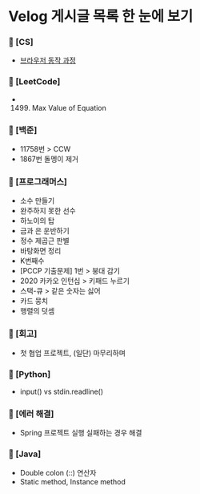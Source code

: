 # Velog 게시글 목록 한 눈에 보기
### 📁 [CS]
- [브라우저 동작 과정](./\[CS\]/\[CS\]_브라우저_동작_과정.md)
### 📁 [LeetCode]
- 1499. Max Value of Equation  
### 📁 [백준]
- 11758번 > CCW  
- 1867번 돌멩이 제거  
### 📁 [프로그래머스]
- 소수 만들기  
- 완주하지 못한 선수  
- 하노이의 탑  
- 금과 은 운반하기  
- 정수 제곱근 판별  
- 바탕화면 정리  
- K번째수  
- [PCCP 기출문제] 1번 > 붕대 감기  
- 2020 카카오 인턴십 > 키패드 누르기  
- 스택-큐 > 같은 숫자는 싫어  
- 카드 뭉치  
- 행렬의 덧셈  
### 📁 [회고]
- 첫 협업 프로젝트, (일단) 마무리하며  
### 📁 [Python]
- input() vs stdin.readline()  
### 📁 [에러 해결]
- Spring 프로젝트 실행 실패하는 경우 해결  
### 📁 [Java]
- Double colon (::) 연산자  
- Static method, Instance method  
